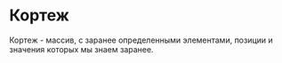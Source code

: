 # Кортеж

Кортеж - массив, с заранее определенными элементами, позиции и значения которых мы знаем заранее.
